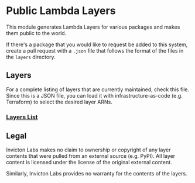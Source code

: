 # Public Lambda Layers

This module generates Lambda Layers for various packages and makes them public to the world.

If there's a package that you would like to request be added to this system, create a pull request with a `.json` file that follows the format of the files in the `layers` directory.


## Layers

For a complete listing of layers that are currently maintained, check this file. Since this is a JSON file, you can load it with infrastructure-as-code (e.g. Terraform) to select the desired layer ARNs.

### [Layers List](https://gist.githubusercontent.com/KyleKotowick/173707592654d5a9e37b2f4f7cd51481/raw/6f59d30320261f8114ea56ef729f6c8bc3af750d/layers.json)


## Legal

Invicton Labs makes no claim to ownership or copyright of any layer contents that were pulled from an external source (e.g. PyPI). All layer content is licensed under the license of the original external content.

Similarly, Invicton Labs provides no warranty for the contents of the layers.
